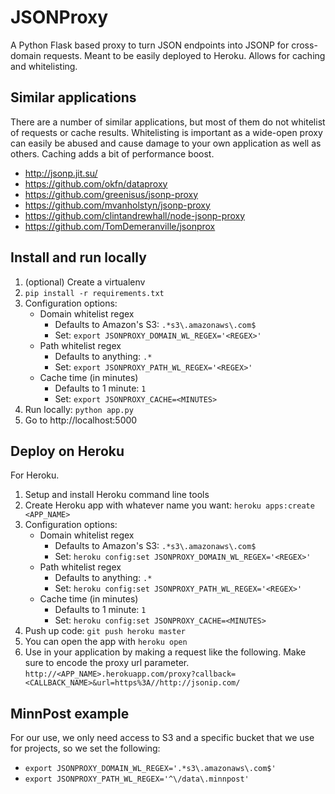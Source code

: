 # JSONProxy

A Python Flask based proxy to turn JSON endpoints into JSONP for cross-domain requests.  Meant to be easily deployed to Heroku.  Allows for caching and whitelisting.

## Similar applications

There are a number of similar applications, but most of them do not whitelist of requests or cache results.  Whitelisting is important as a wide-open proxy can easily be abused and cause damage to your own application as well as others.  Caching adds a bit of performance boost.

* http://jsonp.jit.su/
* https://github.com/okfn/dataproxy
* https://github.com/greenisus/jsonp-proxy
* https://github.com/mvanholstyn/jsonp-proxy
* https://github.com/clintandrewhall/node-jsonp-proxy
* https://github.com/TomDemeranville/jsonprox

## Install and run locally

1. (optional) Create a virtualenv
2. ```pip install -r requirements.txt```
3. Configuration options:
    * Domain whitelist regex
        * Defaults to Amazon's S3: ```.*s3\.amazonaws\.com$```
        * Set: ```export JSONPROXY_DOMAIN_WL_REGEX='<REGEX>'```
    * Path whitelist regex
        * Defaults to anything: ```.*```
        * Set: ```export JSONPROXY_PATH_WL_REGEX='<REGEX>'```
    * Cache time (in minutes)
        * Defaults to 1 minute: ```1```
        * Set: ```export JSONPROXY_CACHE=<MINUTES>```
4. Run locally: ```python app.py```
5. Go to http://localhost:5000

## Deploy on Heroku

For Heroku.

1. Setup and install Heroku command line tools
1. Create Heroku app with whatever name you want: ```heroku apps:create <APP_NAME>```
3. Configuration options:
    * Domain whitelist regex
        * Defaults to Amazon's S3: ```.*s3\.amazonaws\.com$```
        * Set: ```heroku config:set JSONPROXY_DOMAIN_WL_REGEX='<REGEX>'```
    * Path whitelist regex
        * Defaults to anything: ```.*```
        * Set: ```heroku config:set JSONPROXY_PATH_WL_REGEX='<REGEX>'```
    * Cache time (in minutes)
        * Defaults to 1 minute: ```1```
        * Set: ```heroku config:set JSONPROXY_CACHE=<MINUTES>```
1. Push up code: ```git push heroku master```
1. You can open the app with ```heroku open```
1. Use in your application by making a request like the following.  Make sure to encode the proxy url parameter. ```http://<APP_NAME>.herokuapp.com/proxy?callback=<CALLBACK_NAME>&url=https%3A//http://jsonip.com/```

## MinnPost example

For our use, we only need access to S3 and a specific bucket that we use for projects, so we set the following:

* ```export JSONPROXY_DOMAIN_WL_REGEX='.*s3\.amazonaws\.com$'```
* ```export JSONPROXY_PATH_WL_REGEX='^\/data\.minnpost'```